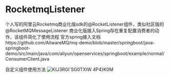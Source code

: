 # RocketmqListener
个人写的阿里云Rocketmq商业化版sdk的@RocketListener组件，类似社区版的@RocketMQMessageListener
商业化版接入Spring存在重复配置消费者的动作，该组件简化了使用流程
官方spring接入文档https://github.com/AliwareMQ/mq-demo/blob/master/springboot/java-springboot-demo/src/main/java/com/aliyun/openservices/springboot/example/normal/ConsumerClient.java

自定义组件使用方法
![K(J3RGI`SG0TXIW 4P4}K0M](https://github.com/996lsz/RocketmqListener/assets/49548423/8c570b19-7a9e-4728-8111-aca446e75062)
